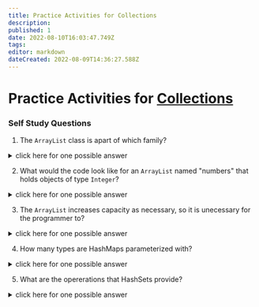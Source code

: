 ```yaml
---
title: Practice Activities for Collections
description: 
published: 1
date: 2022-08-10T16:03:47.749Z
tags: 
editor: markdown
dateCreated: 2022-08-09T14:36:27.588Z
---
```


# Practice Activities for [Collections](/dataStructures/collections)



### Self Study Questions
1. The `ArrayList` class is apart of which family?
<details>
<summary>click here for one possible answer</summary>

The list family.
</details>

2. What would the code look like for an `ArrayList` named "numbers" that holds objects of type `Integer`?
<details>
<summary>click here for one possible answer</summary>
  
`ArrayList <Integer> numbers;`
</details>
  
3. The `ArrayList` increases capacity as necessary, so it is unecessary for the programmer to?
<details>
<summary>click here for one possible answer</summary>
  
Directly manipulate the size. 
</details>

4. How many types are HashMaps parameterized with?
<details>
<summary>click here for one possible answer</summary>
  
Two types. 
</details>
  
5. What are the opererations that HashSets provide?
<details>
<summary>click here for one possible answer</summary>
  
Add, remove, size, contains, and isEmpty. 
</details>


